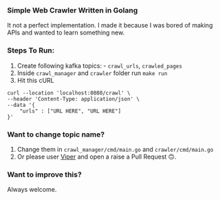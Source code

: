 ### Simple Web Crawler Written in Golang

It not a perfect implementation. I made it because I was bored of making APIs and wanted to learn something new. 

### Steps To Run:

1. Create following kafka topics: - `crawl_urls`, `crawled_pages`
2. Inside `crawl_manager` and `crawler` folder run `make run`
3. Hit this cURL

```
curl --location 'localhost:8080/crawl' \
--header 'Content-Type: application/json' \
--data '{
    "urls" : ["URL HERE", "URL HERE"]
}'
```

### Want to change topic name?
1. Change them in `crawl_manager/cmd/main.go` and `crawler/cmd/main.go`
2. Or please user [Viper](https://github.com/spf13/viper) and open a raise a Pull Request 🙃.

### Want to improve this?
Always welcome.